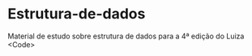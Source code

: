 # Estrutura-de-dados
Material de estudo sobre estrutura de dados para a 4ª edição do Luiza &lt;Code>

